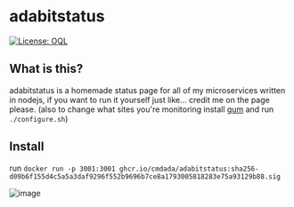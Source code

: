 <!--
# README.md
# cmdada/adabitstatus
-->
adabitstatus
=================
<a href="https://oql.avris.it/license/v1.1" target="_blank" rel="noopener"><img src="https://badgers.space/badge/License/OQL/pink" alt="License: OQL" style="vertical-align: middle;"/></a>

What is this?
--------------------------
adabitstatus is a homemade status page for all of my microservices written in nodejs, if you want to run it yourself just like... credit me on the page please. (also to change what sites you're monitoring install [gum](https://github.com/charmbracelet/gum) and run ```./configure.sh```)

Install
--------------------------
run ```docker run -p 3001:3001 ghcr.io/cmdada/adabitstatus:sha256-d09b6f155d4c5a5a3daf9296f552b9696b7ce8a1793005818283e75a93129b88.sig```


![image](https://github.com/user-attachments/assets/daaa4307-26d9-41af-ad93-a7b46ca97b44)
